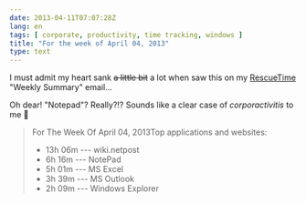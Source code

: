 ```yaml
---
date: 2013-04-11T07:07:28Z
lang: en
tags: [ corporate, productivity, time tracking, windows ]
title: "For the week of April 04, 2013"
type: text
---
```


I must admit my heart sank <del>a little bit</del> a lot when saw this on my
[RescueTime](https://www.rescuetime.com/) "Weekly Summary" email...

Oh dear! "Notepad"? Really?!? Sounds like a clear case of
*corporactivitis* to me 🙁

> For The Week Of April 04, 2013Top applications and websites:
>
> -   13h 06m --- wiki.netpost
> -   6h 16m --- NotePad
> -   5h 01m --- MS Excel
> -   3h 39m --- MS Outlook
> -   2h 09m --- Windows Explorer
